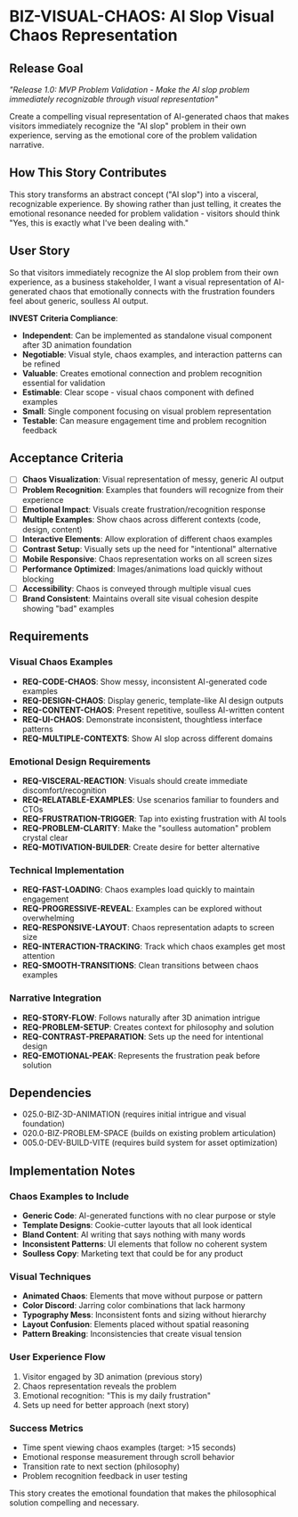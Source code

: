 # BIZ-VISUAL-CHAOS: AI Slop Visual Chaos Representation

## Release Goal

_"Release 1.0: MVP Problem Validation - Make the AI slop problem immediately recognizable through visual representation"_

Create a compelling visual representation of AI-generated chaos that makes visitors immediately recognize the "AI slop" problem in their own experience, serving as the emotional core of the problem validation narrative.

## How This Story Contributes

This story transforms an abstract concept ("AI slop") into a visceral, recognizable experience. By showing rather than just telling, it creates the emotional resonance needed for problem validation - visitors should think "Yes, this is exactly what I've been dealing with."

## User Story

So that visitors immediately recognize the AI slop problem from their own experience, as a business stakeholder, I want a visual representation of AI-generated chaos that emotionally connects with the frustration founders feel about generic, soulless AI output.

**INVEST Criteria Compliance**:

- **Independent**: Can be implemented as standalone visual component after 3D animation foundation
- **Negotiable**: Visual style, chaos examples, and interaction patterns can be refined
- **Valuable**: Creates emotional connection and problem recognition essential for validation
- **Estimable**: Clear scope - visual chaos component with defined examples
- **Small**: Single component focusing on visual problem representation
- **Testable**: Can measure engagement time and problem recognition feedback

## Acceptance Criteria

- [ ] **Chaos Visualization**: Visual representation of messy, generic AI output
- [ ] **Problem Recognition**: Examples that founders will recognize from their experience
- [ ] **Emotional Impact**: Visuals create frustration/recognition response
- [ ] **Multiple Examples**: Show chaos across different contexts (code, design, content)
- [ ] **Interactive Elements**: Allow exploration of different chaos examples
- [ ] **Contrast Setup**: Visually sets up the need for "intentional" alternative
- [ ] **Mobile Responsive**: Chaos representation works on all screen sizes
- [ ] **Performance Optimized**: Images/animations load quickly without blocking
- [ ] **Accessibility**: Chaos is conveyed through multiple visual cues
- [ ] **Brand Consistent**: Maintains overall site visual cohesion despite showing "bad" examples

## Requirements

### Visual Chaos Examples

- **REQ-CODE-CHAOS**: Show messy, inconsistent AI-generated code examples
- **REQ-DESIGN-CHAOS**: Display generic, template-like AI design outputs
- **REQ-CONTENT-CHAOS**: Present repetitive, soulless AI-written content
- **REQ-UI-CHAOS**: Demonstrate inconsistent, thoughtless interface patterns
- **REQ-MULTIPLE-CONTEXTS**: Show AI slop across different domains

### Emotional Design Requirements

- **REQ-VISCERAL-REACTION**: Visuals should create immediate discomfort/recognition
- **REQ-RELATABLE-EXAMPLES**: Use scenarios familiar to founders and CTOs
- **REQ-FRUSTRATION-TRIGGER**: Tap into existing frustration with AI tools
- **REQ-PROBLEM-CLARITY**: Make the "soulless automation" problem crystal clear
- **REQ-MOTIVATION-BUILDER**: Create desire for better alternative

### Technical Implementation

- **REQ-FAST-LOADING**: Chaos examples load quickly to maintain engagement
- **REQ-PROGRESSIVE-REVEAL**: Examples can be explored without overwhelming
- **REQ-RESPONSIVE-LAYOUT**: Chaos representation adapts to screen size
- **REQ-INTERACTION-TRACKING**: Track which chaos examples get most attention
- **REQ-SMOOTH-TRANSITIONS**: Clean transitions between chaos examples

### Narrative Integration

- **REQ-STORY-FLOW**: Follows naturally after 3D animation intrigue
- **REQ-PROBLEM-SETUP**: Creates context for philosophy and solution
- **REQ-CONTRAST-PREPARATION**: Sets up the need for intentional design
- **REQ-EMOTIONAL-PEAK**: Represents the frustration peak before solution

## Dependencies

- 025.0-BIZ-3D-ANIMATION (requires initial intrigue and visual foundation)
- 020.0-BIZ-PROBLEM-SPACE (builds on existing problem articulation)
- 005.0-DEV-BUILD-VITE (requires build system for asset optimization)

## Implementation Notes

### Chaos Examples to Include

- **Generic Code**: AI-generated functions with no clear purpose or style
- **Template Designs**: Cookie-cutter layouts that all look identical
- **Bland Content**: AI writing that says nothing with many words
- **Inconsistent Patterns**: UI elements that follow no coherent system
- **Soulless Copy**: Marketing text that could be for any product

### Visual Techniques

- **Animated Chaos**: Elements that move without purpose or pattern
- **Color Discord**: Jarring color combinations that lack harmony
- **Typography Mess**: Inconsistent fonts and sizing without hierarchy
- **Layout Confusion**: Elements placed without spatial reasoning
- **Pattern Breaking**: Inconsistencies that create visual tension

### User Experience Flow

1. Visitor engaged by 3D animation (previous story)
2. Chaos representation reveals the problem
3. Emotional recognition: "This is my daily frustration"
4. Sets up need for better approach (next story)

### Success Metrics

- Time spent viewing chaos examples (target: >15 seconds)
- Emotional response measurement through scroll behavior
- Transition rate to next section (philosophy)
- Problem recognition feedback in user testing

This story creates the emotional foundation that makes the philosophical solution compelling and necessary.
